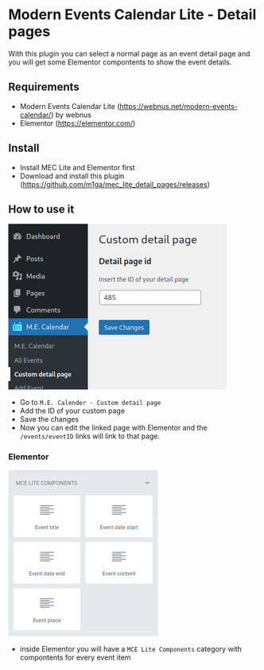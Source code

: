 # Modern Events Calendar Lite - Detail pages

With this plugin you can select a normal page as an event detail page and you will get some Elementor compontents to show the event details.

## Requirements

* Modern Events Calendar Lite (https://webnus.net/modern-events-calendar/) by webnus
* Elementor (https://elementor.com/)


## Install

* Install MEC Lite and Elementor first
* Download and install this plugin (https://github.com/m1ga/mec_lite_detail_pages/releases)

## How to use it

<img src="images/how_to.png/">

* Go to `M.E. Calender - Custom detail page`
* Add the ID of your custom page
* Save the changes
* Now you can edit the linked page with Elementor and the `/events/eventID` links will link to that page.

### Elementor

<img src="images/elementor.png/">

* inside Elementor you will have a `MCE Lite Components` category with compontents for every event item
